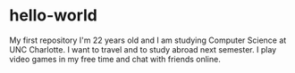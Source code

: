 # hello-world
My first repository
I'm 22 years old and I am studying Computer Science at UNC Charlotte. I want to travel and to study abroad next semester. I play video games in my free time and chat with friends online.
